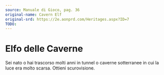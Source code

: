 ```yaml
---
source: Manuale di Gioco, pag. 36
original-name: Cavern Elf
original-srd: https://2e.aonprd.com/Heritages.aspx?ID=7
TODO:
---
```


# Elfo delle Caverne

Sei nato o hai trascorso molti anni in tunnel o caverne sotterranee in cui la
luce era molto scarsa. Ottieni scurovisione.
